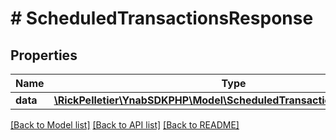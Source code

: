 # # ScheduledTransactionsResponse

## Properties

Name | Type | Description | Notes
------------ | ------------- | ------------- | -------------
**data** | [**\RickPelletier\YnabSDKPHP\Model\ScheduledTransactionsResponseData**](ScheduledTransactionsResponseData.md) |  |

[[Back to Model list]](../../README.md#models) [[Back to API list]](../../README.md#endpoints) [[Back to README]](../../README.md)
